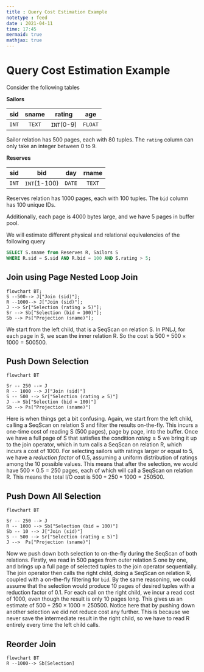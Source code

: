 ```yaml
---
title : Query Cost Estimation Example
notetype : feed
date : 2021-04-11
time: 17:45
mermaid: true
mathjax: true
---
```

# Query Cost Estimation Example

Consider the following tables 

**Sailors**

|  sid  | sname  | rating |   age   |
|:-----:|:------:|:------:|:-------:|
| `INT` | `TEXT` | `INT`(0-9)  | `FLOAT` |

Sailor relation has 500 pages, each with 80 tuples. The `rating` column can only take an integer between 0 to 9.

**Reserves**

|  sid  |  bid  |  day   | rname  |
|:-----:|:-----:|:------:|:------:|
| `INT` | `INT`(1-100) | `DATE` | `TEXT` |

Reserves relation has 1000 pages, each with 100 tuples. The `bid` column has 100 unique IDs.

Additionally, each page is 4000 bytes large, and we have 5 pages in buffer pool.

We will estimate different physical and relational equivalencies of the following query

```sql
SELECT S.sname from Reserves R, Sailors S
WHERE R.sid = S.sid AND R.bid = 100 AND S.rating > 5;
```


## Join using Page Nested Loop Join
```mermaid
flowchart BT;
S --500--> J["Join (sid)"];
R --1000--> J["Join (sid)"];
J --> Sr["Selection (rating ≥ 5)"];
Sr --> Sb["Selection (bid = 100)"];
Sb --> Ps["Projection (sname)"];
```

We start from the left child, that is a SeqScan on relation S. In PNLJ, for each page in S, we scan the inner relation R. So the cost is $500+500\times1000=500500$.

## Push Down Selection
``` mermaid
flowchart BT

Sr -- 250 --> J
R -- 1000 --> J["Join (sid)"]
S -- 500 --> Sr["Selection (rating ≥ 5)"]
J --> Sb["Selection (bid = 100)"]
Sb --> Ps["Projection (sname)"]

```
Here is when things get a bit confusing. Again, we start from the left child, calling a SeqScan on relation S and filter the results on-the-fly. This incurs a one-time cost of reading S (500 pages), page by page, into the buffer. Once we have a full page of S that satisfies the condition $rating\geq 5$ we bring it up to the join operator, which in turn calls a SeqScan on relation R, which incurs a cost of 1000. For selecting sailors with ratings larger or equal to 5, we have a *reduction factor* of 0.5, assuming a uniform distribution of ratings among the 10 possible values. This means that after the selection, we would have $500\times 0.5=250$ pages, each of which will call a SeqScan on relation R. This means the total I/O cost is $500+250*1000=250500$.

## Push Down All Selection
``` mermaid
flowchart BT

Sr -- 250 --> J
R -- 1000 --> Sb["Selection (bid = 100)"]
Sb -- 10 --> J["Join (sid)"]
S -- 500 --> Sr["Selection (rating ≥ 5)"]
J -->  Ps["Projection (sname)"]

```
Now we push down both selection to on-the-fly during the SeqScan of both relations. Firstly, we read in 500 pages from outer relation S one by one, and brings up a full page of selected tuples to the join operator sequentially. The join operator then calls the right child, doing a SeqScan on relation R, coupled with a on-the-fly filtering for `bid`. By the same reasoning, we could assume that the selection would produce 10 pages of desired tuples with a reduction factor of 0.1. For each call on the right child, we incur a read cost of 1000, even though the result is only 10 pages long. This gives us an estimate of $500+250\times1000=250500$. Notice here that by pushing down another selection we did not reduce cost any further. This is because we never save the intermediate result in the right child, so we have to read R entirely every time the left child calls.

## Reorder Join
```mermaid
flowchart BT
R --1000--> Sb[Selection]
```
